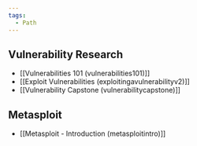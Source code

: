 ```yaml
---
tags:
  - Path
---
```


## Vulnerability Research

* [[Vulnerabilities 101 (vulnerabilities101)]] 
* [[Exploit Vulnerabilities (exploitingavulnerabilityv2)]] 
* [[Vulnerability Capstone (vulnerabilitycapstone)]]

## Metasploit
+ [[Metasploit - Introduction (metasploitintro)]]
